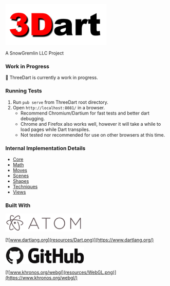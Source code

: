 [![ThreeDart](resources/ThreeDart.png)](https://github.com/Grant-Nelson/ThreeDart/blob/master/)

A SnowGremlin LLC Project

### Work in Progress

:seedling: ThreeDart is currently a work in progress.

### Running Tests

1.	Run `pub serve` from ThreeDart root directory.
2.	Open `http://localhost:8081/` in a browser.
	-	Recommend Chromium/Dartium for fast tests and better dart debugging.
	-	Chrome and Firefox also works well, however it will take a while to load pages while Dart transpiles.
	-	Not tested nor recommended for use on other browsers at this time.

### Internal Implementation Details

-	[Core](lib/src/Core)
-	[Math](lib/src/Math)
-	[Moves](lib/src/Moves)
-	[Scenes](lib/src/Scenes)
-	[Shapes](lib/src/Shapes)
-	[Techniques](lib/src/Techniques)
-	[Views](lib/src/Views)

### Built With

[![atom.io](resources/Atom.png)](https://atom.io/)

[![www.dartlang.org](resources/Dart.png)](https://www.dartlang.org/)

[![github.com](resources/GitHub.png)](https://github.com/)

[![www.khronos.org/webgl](resources/WebGL.png)](https://www.khronos.org/webgl/)
